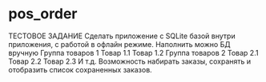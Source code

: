 # pos_order
ТЕСТОВОЕ ЗАДАНИЕ
Сделать приложение с SQLite базой внутри приложения, с работой в офлайн режиме.
Наполнить можно БД вручную
Группа товаров 1
Товар 1.1
Товар 1.2
Группа товаров 2
Товар 2.1
Товар 2.2
Товар 2.3
И т.д.
Возможность набирать заказы, сохранять и отобразить список сохраненных заказов.
